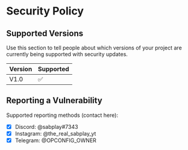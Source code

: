 # Security Policy

## Supported Versions

Use this section to tell people about which versions of your project are
currently being supported with security updates.

| Version | Supported          |
| ------- | ------------------ |
| V1.0  | :white_check_mark: |

## Reporting a Vulnerability
Supported reporting methods (contact here):
- [x] Discord: @sabplay#7343
- [x] Instagram: @the_real_sabplay_yt
- [x] Telegram: @OPCONFIG_OWNER
